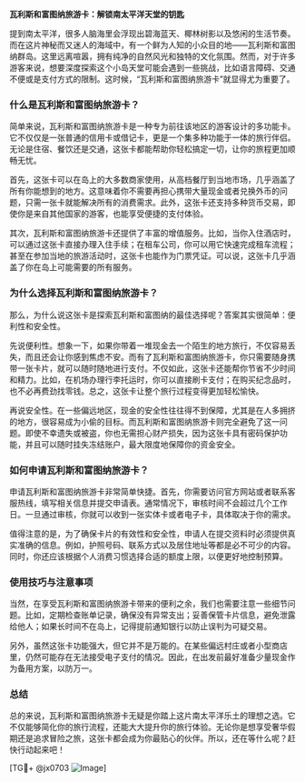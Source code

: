 **瓦利斯和富图纳旅游卡：解锁南太平洋天堂的钥匙**

提到南太平洋，很多人脑海里会浮现出碧海蓝天、椰林树影以及悠闲的生活节奏。而在这片神秘而又迷人的海域中，有一个鲜为人知的小众目的地——瓦利斯和富图纳群岛。这里远离喧嚣，拥有纯净的自然风光和独特的文化氛围。然而，对于许多游客来说，想要深度探索这个小岛天堂可能会遇到一些挑战，比如语言障碍、交通不便或是支付方式的限制。这时候，“瓦利斯和富图纳旅游卡”就显得尤为重要了。

### 什么是瓦利斯和富图纳旅游卡？

简单来说，瓦利斯和富图纳旅游卡是一种专为前往该地区的游客设计的多功能卡。它不仅仅是一张普通的信用卡或借记卡，更是一个集多种功能于一体的旅行伴侣。无论是住宿、餐饮还是交通，这张卡都能帮助你轻松搞定一切，让你的旅程更加顺畅无忧。

首先，这张卡可以在岛上的大多数商家使用，从高档餐厅到当地市场，几乎涵盖了所有你能想到的地方。这意味着你不需要再担心携带大量现金或者兑换外币的问题，只需一张卡就能解决所有的消费需求。此外，这张卡还支持多种货币交易，即使你是来自其他国家的游客，也能享受便捷的支付体验。

其次，瓦利斯和富图纳旅游卡还提供了丰富的增值服务。比如，当你入住酒店时，可以通过这张卡直接办理入住手续；在租车公司，你可以用它快速完成租车流程；甚至在参加当地的旅游活动时，这张卡也能作为门票凭证。可以说，这张卡几乎涵盖了你在岛上可能需要的所有服务。

### 为什么选择瓦利斯和富图纳旅游卡？

那么，为什么说这张卡是探索瓦利斯和富图纳的最佳选择呢？答案其实很简单：便利性和安全性。

先说便利性。想象一下，如果你带着一堆现金去一个陌生的地方旅行，不仅容易丢失，而且还会让你感到焦虑不安。而有了瓦利斯和富图纳旅游卡，你只需要随身携带一张卡片，就可以随时随地进行支付。不仅如此，这张卡还能帮你节省不少时间和精力。比如，在机场办理行李托运时，你可以直接刷卡支付；在购买纪念品时，也不必再费劲找零钱。总之，这张卡让整个旅行过程变得更加轻松愉快。

再说安全性。在一些偏远地区，现金的安全性往往得不到保障，尤其是在人多拥挤的地方，很容易成为小偷的目标。而瓦利斯和富图纳旅游卡则完全避免了这一问题。即使不幸遗失或被盗，你也无需担心财产损失，因为这张卡具有密码保护功能，并且可以随时挂失冻结账户，最大限度地保障你的资金安全。

### 如何申请瓦利斯和富图纳旅游卡？

申请瓦利斯和富图纳旅游卡非常简单快捷。首先，你需要访问官方网站或者联系客服热线，填写相关信息并提交申请表。通常情况下，审核时间不会超过几个工作日。一旦通过审核，你就可以收到一张实体卡或者电子卡，具体取决于你的需求。

值得注意的是，为了确保卡片的有效性和安全性，申请人在提交资料时必须提供真实准确的信息。例如，护照号码、联系方式以及居住地址等都是必不可少的内容。同时，你还应该根据个人消费习惯选择合适的额度上限，以便更好地控制预算。

### 使用技巧与注意事项

当然，在享受瓦利斯和富图纳旅游卡带来的便利之余，我们也需要注意一些细节问题。比如，定期检查账单记录，确保没有异常支出；妥善保管卡片信息，避免泄露给他人；如果长时间不在岛上，记得提前通知银行以防止误判为可疑交易。

另外，虽然这张卡功能强大，但它并不是万能的。在某些偏远村庄或者小型商店里，仍然可能存在无法接受电子支付的情况。因此，在出发前最好准备少量现金作为备用方案，以防万一。

### 总结

总的来说，瓦利斯和富图纳旅游卡无疑是你踏上这片南太平洋乐土的理想之选。它不仅能够简化你的旅行流程，还能大大提升你的旅行体验。无论你是想享受奢华假期还是追求冒险之旅，这张卡都会成为你最贴心的伙伴。所以，还在等什么呢？赶快行动起来吧！

[TG💪+ @jx0703 ![Image](https://github.com/user-attachments/assets/dbca1d08-cadb-493c-b0ec-ad6f7a83f270)]